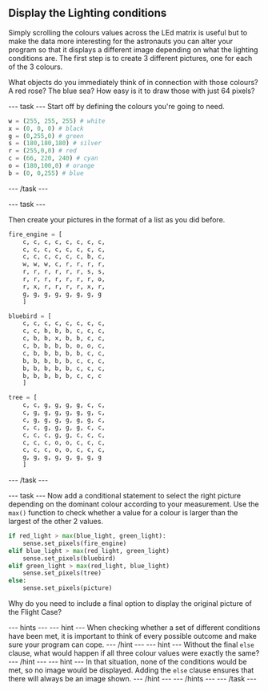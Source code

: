 ## Display the Lighting conditions


Simply scrolling the colours values across the LEd matrix is useful but to make the data more interesting for the astronauts you can alter your program so that it displays a different image depending on what the lighting conditions are. The first step is to create 3 different pictures, one for each of the 3 colours. 

What objects do you immediately think of in connection with those colours? A red rose? The blue sea? How easy is it to draw those with just 64 pixels?

--- task ---
Start off by defining the colours you're going to need. 

```python
w = (255, 255, 255) # white
x = (0, 0, 0) # black
g = (0,255,0) # green
s = (180,180,180) # silver
r = (255,0,0) # red
c = (66, 220, 240) # cyan
o = (180,100,0) # orange
b = (0, 0,255) # blue
```

--- /task ---

--- task ---

Then create your pictures in the format of a list as you did before. 

```python
fire_engine = [
    c, c, c, c, c, c, c, c,
    c, c, c, c, c, c, c, c,
    c, c, c, c, c, c, b, c,
    w, w, w, c, r, r, r, r,
    r, r, r, r, r, r, s, s,
    r, r, r, r, r, r, r, o,
    r, x, r, r, r, r, x, r,
    g, g, g, g, g, g, g, g
    ]

bluebird = [
    c, c, c, c, c, c, c, c,
    c, c, b, b, b, c, c, c,
    c, b, b, x, b, b, c, c,
    c, b, b, b, b, o, o, c,
    c, b, b, b, b, b, c, c,
    b, b, b, b, b, c, c, c,
    b, b, b, b, b, c, c, c,
    b, b, b, b, b, c, c, c
    ]

tree = [
    c, c, g, g, g, g, c, c,
    c, g, g, g, g, g, g, c,
    c, g, g, g, g, g, g, c,
    c, c, g, g, g, g, c, c,
    c, c, c, g, g, c, c, c,
    c, c, c, o, o, c, c, c,
    c, c, c, o, o, c, c, c,
    g, g, g, g, g, g, g, g
    ]
```
--- /task ---

--- task ---
Now add a conditional statement to select the right picture depending on the dominant colour according to your measurement. Use the `max()` function to check whether a value for a colour is larger than the largest of the other 2 values. 

```python
if red_light > max(blue_light, green_light):
    sense.set_pixels(fire_engine)
elif blue_light > max(red_light, green_light)
    sense.set_pixels(bluebird)
elif green_light > max(red_light, blue_light)
    sense.set_pixels(tree)
else:
    sense.set_pixels(picture)
```

Why do you need to include a final option to display the original picture of the Flight Case?

--- hints ---
--- hint ---
When checking whether a set of different conditions have been met, it is important to think of every possible outcome and make sure your program can cope.
--- /hint ---
--- hint ---
Without the final `else` clause, what would happen if all three colour values were exactly the same?
--- /hint ---
--- hint ---
In that situation, none of the conditions would be met, so no image would be displayed. Adding the `else` clause ensures that there will always be an image shown. 
--- /hint ---
--- /hints ---
--- /task ---

